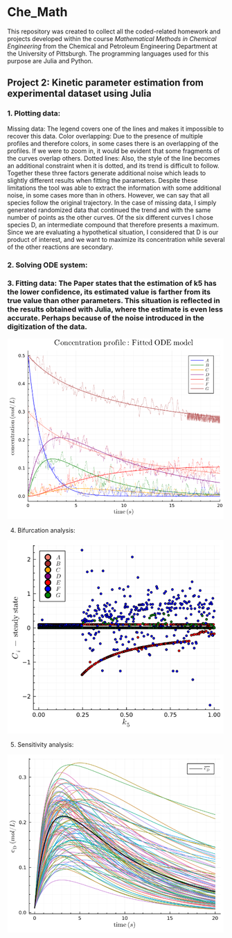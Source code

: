 # Che_Math
This repository was created to collect all the coded-related homework and projects developed within the course $Mathematical$ $Methods$ $in$ $Chemical$ $Engineering$ from the Chemical and Petroleum Engineering Department at the University of Pittsburgh. The programming languages used for this purpose are Julia and Python.

## Project 2: Kinetic parameter estimation from experimental dataset using Julia

### 1. Plotting data:

Missing data: The legend covers one of the lines and makes it impossible to recover this data.
Color overlapping: Due to the presence of multiple profiles and therefore colors, in some cases there is an overlapping of the profiles. If we were to zoom in, it would be evident that some fragments of the curves overlap others.
Dotted lines: Also, the style of the line becomes an additional constraint when it is dotted, and its trend is difficult to follow.
Together these three factors generate additional noise which leads to slightly different results when fitting the parameters.
Despite these limitations the tool was able to extract the information with some additional noise, in some cases more than in others. However, we can say that all species follow the original trajectory.
In the case of missing data, I simply generated randomized data that continued the trend and with the same number of points as the other curves. Of the six different curves I chose species D, an intermediate compound that therefore presents a maximum. Since we are evaluating a hypothetical situation, I considered that D is our product of interest, and we want to maximize its concentration while several of the other reactions are secondary. 

### 2. Solving ODE system:

### 3. Fitting data: The Paper states that the estimation of k5 has the lower confidence, its estimated value is farther from its true value than other parameters. This situation is reflected in the results obtained with Julia, where the estimate is even less accurate. Perhaps because of the noise introduced in the digitization of the data.

<img src="Project%202/results/digitized_data.png" width="500">

4. Bifurcation analysis:

<img src="Project%202/results/k5_bifurcation_analysis.png" width="500">

5. Sensitivity analysis:

<img src="Project%202/results/global_parametric_sensitivity.png" width="500">
